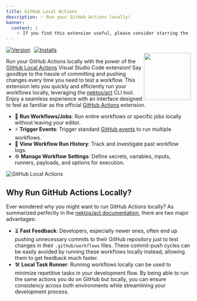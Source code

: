 ```yaml
---
title: GitHub Local Actions
description: ✨ Run your GitHub Actions locally!
banner:
  content: |
    ✨ If you find this extension useful, please consider starring the <a href="https://github.com/SanjulaGanepola/github-local-actions">GitHub repository</a> ✨
---
```


<div style="display: flex; gap: 10px;">
  <a href="https://marketplace.visualstudio.com/items?itemName=SanjulaGanepola.github-local-actions">
    <img src="https://img.shields.io/visual-studio-marketplace/v/SanjulaGanepola.github-local-actions" alt="Version">
  </a>
  <a href="https://marketplace.visualstudio.com/items?itemName=SanjulaGanepola.github-local-actions">
    <img src="https://img.shields.io/visual-studio-marketplace/i/SanjulaGanepola.github-local-actions" alt="Installs">
  </a>
</div>

<img src="/github-local-actions-docs/icon.png" align="right" width="128" height="128">

Run your GitHub Actions locally with the power of the [GitHub Local Actions](https://marketplace.visualstudio.com/items?itemName=SanjulaGanepola.github-local-actions) Visual Studio Code extension! Say goodbye to the hassle of committing and pushing changes every time you need to test a workflow. This extension lets you quickly and efficiently run your workflows locally, leveraging the [nektos/act](https://github.com/nektos/act) CLI tool. Enjoy a seamless experience with an interface designed to feel as familiar as the official [GitHub Actions](https://marketplace.visualstudio.com/items?itemName=GitHub.vscode-github-actions) extension.

* 🚀 **Run Workflows/Jobs**: Run entire workflows or specific jobs locally without leaving your editor.
* ⚡ **Trigger Events**: Trigger standard [GitHub events](https://docs.github.com/en/actions/writing-workflows/choosing-when-your-workflow-runs/events-that-trigger-workflows) to run multiple workflows.
* 📖 **View Workflow Run History**: Track and investigate past workflow logs.
* ⚙️ **Manage Workflow Settings**: Define secrets, variables, inputs, runners, payloads, and options for execution.

![GitHub Local Actions](/github-local-actions-docs/github-local-actions.gif)

## Why Run GitHub Actions Locally?

Ever wondered why you might want to run GitHub Actions locally? As summarized perfectly in the [nektos/act documentation](https://nektosact.com/#introduction), there are two major advantages:

* ⏳ **Fast Feedback**: Developers, especially newer ones, often end up pushing unnecessary commits to their GitHub repository just to test changes in their `.github/workflows` files. These commit-push cycles can be easily avoided by running these workflows locally instead, allowing them to get feedback much faster.
* 🛠️ **Local Task Runner**: Running workflows locally can be used to minimize repetitive tasks in your development flow. By being able to run the same actions you do on GitHub but locally, you can ensure consistency across both environments while streamlining your development process.